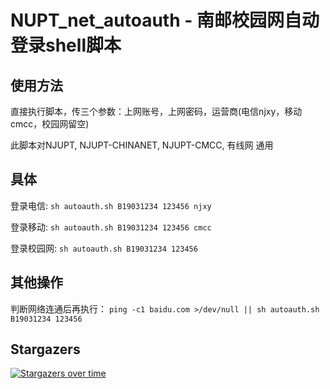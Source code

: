 # NUPT_net_autoauth - 南邮校园网自动登录shell脚本

使用方法
-------
直接执行脚本，传三个参数：上网账号，上网密码，运营商(电信njxy，移动cmcc，校园网留空)

此脚本对NJUPT, NJUPT-CHINANET, NJUPT-CMCC, 有线网 通用

具体
-------
登录电信:  `sh autoauth.sh B19031234 123456 njxy`

登录移动:  `sh autoauth.sh B19031234 123456 cmcc`

登录校园网:  `sh autoauth.sh B19031234 123456`

其他操作
-------
判断网络连通后再执行： `ping -c1 baidu.com >/dev/null || sh autoauth.sh B19031234 123456`

## Stargazers

[![Stargazers over time](https://starchart.cc/karsacui/NUPT_net_autoauth.svg)](https://starchart.cc/karsacui/NUPT_net_autoauth)

